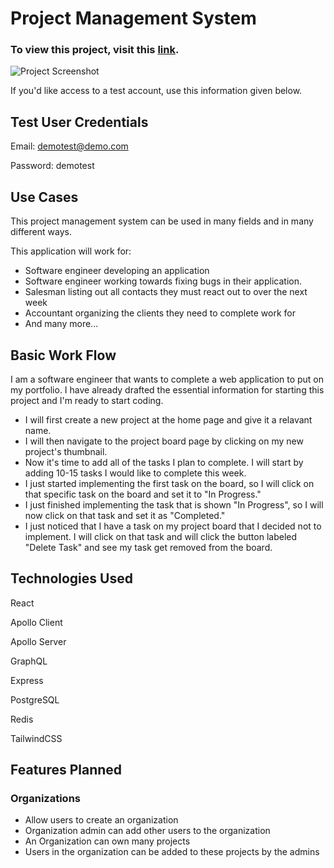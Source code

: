 # Project Management System

### To view this project, visit this [link](https://www.rt-projectmanager.com).

![Project Screenshot](https://rt-media.s3.amazonaws.com/project-screenshots/proj-man-2.png)

If you'd like access to a test account, use this information given below.


## Test User Credentials

Email: demotest@demo.com

Password: demotest

## Use Cases
This project management system can be used in many fields and in many different ways.

This application will work for:
- Software engineer developing an application
- Software engineer working towards fixing bugs in their application.
- Salesman listing out all contacts they must react out to over the next week
- Accountant organizing the clients they need to complete work for
- And many more...

## Basic Work Flow
I am a software engineer that wants to complete a web application to put on my portfolio. I have already drafted the essential information for starting this project and I'm ready to start coding.

- I will first create a new project at the home page and give it a relavant name.
- I will then navigate to the project board page by clicking on my new project's thumbnail.
- Now it's time to add all of the tasks I plan to complete. I will start by adding 10-15 tasks I would like to complete this week.
- I just started implementing the first task on the board, so I will click on that specific task on the board and set it to "In Progress."
- I just finished implementing the task that is shown "In Progress", so I will now click on that task and set it as "Completed."
- I just noticed that I have a task on my project board that I decided not to implement. I will click on that task and will click the button labeled "Delete Task" and see my task get removed from the board.

## Technologies Used
React

Apollo Client

Apollo Server

GraphQL

Express

PostgreSQL

Redis

TailwindCSS

## Features Planned
### Organizations
- Allow users to create an organization
- Organization admin can add other users to the organization
- An Organization can own many projects
- Users in the organization can be added to these projects by the admins



